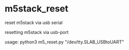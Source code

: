 # m5stack_reset
reset m5stack via usb serial

resetting m5stack via usb-port

usage: python3 m5_reset.py "/dev/tty.SLAB_USBtoUART"
